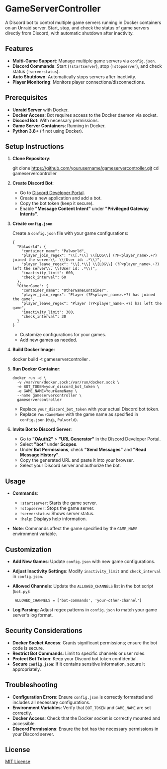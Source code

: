 # GameServerController

A Discord bot to control multiple game servers running in Docker containers on an Unraid server. Start, stop, and check the status of game servers directly from Discord, with automatic shutdown after inactivity.

## Features

- **Multi-Game Support**: Manage multiple game servers via `config.json`.
- **Discord Commands**: Start (`!startserver`), stop (`!stopserver`), and check status (`!serverstatus`).
- **Auto Shutdown**: Automatically stops servers after inactivity.
- **Player Monitoring**: Monitors player connections/disconnections.

## Prerequisites

- **Unraid Server** with Docker.
- **Docker Access**: Bot requires access to the Docker daemon via socket.
- **Discord Bot**: With necessary permissions.
- **Game Server Containers**: Running in Docker.
- **Python 3.8+** (if not using Docker).

## Setup Instructions

1.  **Clone Repository**:

    git clone https://github.com/yourusername/gameservercontroller.git
    cd gameservercontroller

2.  **Create Discord Bot**:

    - Go to [Discord Developer Portal](https://discord.com/developers/applications).
    - Create a new application and add a bot.
    - Copy the bot token (keep it secure).
    - Enable **"Message Content Intent"** under **"Privileged Gateway Intents"**.

3.  **Create `config.json`**:

    Create a `config.json` file with your game configurations:

        {
          "Palworld": {
            "container_name": "Palworld",
            "player_join_regex": "\\[.*\\] \\[LOG\\] (?P<player_name>.+?) joined the server\\. \\(User id: .*\\)",
            "player_leave_regex": "\\[.*\\] \\[LOG\\] (?P<player_name>.+?) left the server\\. \\(User id: .*\\)",
            "inactivity_limit": 600,
            "check_interval": 60
          },
          "OtherGame": {
            "container_name": "OtherGameContainer",
            "player_join_regex": "Player (?P<player_name>.+?) has joined the game",
            "player_leave_regex": "Player (?P<player_name>.+?) has left the game",
            "inactivity_limit": 300,
            "check_interval": 30
          }
        }

    - Customize configurations for your games.
    - Add new games as needed.

4.  **Build Docker Image**:

    docker build -t gameservercontroller .

5.  **Run Docker Container**:

        docker run -d \
          -v /var/run/docker.sock:/var/run/docker.sock \
          -e BOT_TOKEN=your_discord_bot_token \
          -e GAME_NAME=YourGameName \
          --name gameservercontroller \
          gameservercontroller

    - Replace `your_discord_bot_token` with your actual Discord bot token.
    - Replace `YourGameName` with the game name as specified in `config.json` (e.g., `Palworld`).

6.  **Invite Bot to Discord Server**:

    - Go to **"OAuth2"** > **"URL Generator"** in the Discord Developer Portal.
    - Select **"bot"** under **Scopes**.
    - Under **Bot Permissions**, check **"Send Messages"** and **"Read Message History"**.
    - Copy the generated URL and paste it into your browser.
    - Select your Discord server and authorize the bot.

## Usage

- **Commands**:

  - `!startserver`: Starts the game server.
  - `!stopserver`: Stops the game server.
  - `!serverstatus`: Shows server status.
  - `!help`: Displays help information.

- **Note**: Commands affect the game specified by the `GAME_NAME` environment variable.

## Customization

- **Add New Games**: Update `config.json` with new game configurations.
- **Adjust Inactivity Settings**: Modify `inactivity_limit` and `check_interval` in `config.json`.
- **Allowed Channels**: Update the `ALLOWED_CHANNELS` list in the bot script (`bot.py`):

       ALLOWED_CHANNELS = ['bot-commands', 'your-other-channel']

- **Log Parsing**: Adjust regex patterns in `config.json` to match your game server's log format.

## Security Considerations

- **Docker Socket Access**: Grants significant permissions; ensure the bot code is secure.
- **Restrict Bot Commands**: Limit to specific channels or user roles.
- **Protect Bot Token**: Keep your Discord bot token confidential.
- **Secure `config.json`**: If it contains sensitive information, secure it appropriately.

## Troubleshooting

- **Configuration Errors**: Ensure `config.json` is correctly formatted and includes all necessary configurations.
- **Environment Variables**: Verify that `BOT_TOKEN` and `GAME_NAME` are set correctly.
- **Docker Access**: Check that the Docker socket is correctly mounted and accessible.
- **Discord Permissions**: Ensure the bot has the necessary permissions in your Discord server.

## License

[MIT License](LICENSE)
